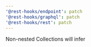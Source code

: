 ```yaml
---
'@rest-hooks/endpoint': patch
'@rest-hooks/graphql': patch
'@rest-hooks/rest': patch
---
```


Non-nested Collections will infer

